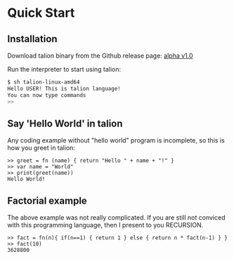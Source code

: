 
# Quick Start <!-- {docsify-ignore} -->

## Installation

Download talion binary from the Github release page: [alpha v1.0](https://github.com/rahuldshetty/talion/releases/tag/v1.0)

Run the interpreter to start using talion:

```bash
$ sh talion-linux-amd64
Hello USER! This is talion language!
You can now type commands
>>
```

## Say 'Hello World' in talion

Any coding example without "hello world" program is incomplete, so this is how you greet in talion:
```
>> greet = fn (name) { return "Hello " + name + "!" }
>> var name = "World"
>> print(greet(name))
Hello World!
```

## Factorial example

The above example was not really complicated. If you are still not conviced with this programming language, then I present to you RECURSION.

```
>> fact = fn(n){ if(n==1) { return 1 } else { return n * fact(n-1) } }
>> fact(10)
3628800
```
